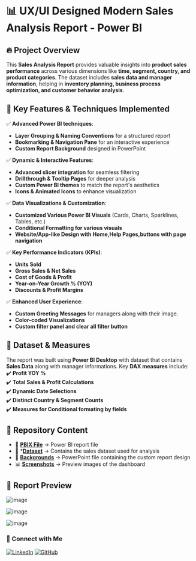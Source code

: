 # 📊  UX/UI Designed Modern Sales Analysis Report - Power BI 


## 🔥 Project Overview  
This **Sales Analysis Report** provides valuable insights into **product sales performance** across various dimensions like **time, segment, country, and product categories**. The dataset includes **sales data and manager information**, helping in **inventory planning, business process optimization, and customer behavior analysis**.  

## 🚀 Key Features & Techniques Implemented  

✅ **Advanced Power BI techniques**:  
- **Layer Grouping & Naming Conventions** for a structured report  
- **Bookmarking & Navigation Pane** for an interactive experience  
- **Custom Report Background** designed in PowerPoint  

✅ **Dynamic & Interactive Features**:  
- **Advanced slicer integration** for seamless filtering  
- **Drillthrough & Tooltip Pages** for deeper analysis  
- **Custom Power BI themes** to match the report's aesthetics  
- **Icons & Animated Icons** to enhance visualization  

✅ **Data Visualizations & Customization**:  
- **Customized Various Power BI Visuals** (Cards, Charts, Sparklines, Tables, etc.)  
- **Conditional Formatting for various visuals**  
- **Website/App-like Design with Home,Help Pages,buttons with page navigation**  

✅ **Key Performance Indicators (KPIs)**:  
- **Units Sold**  
- **Gross Sales & Net Sales**  
- **Cost of Goods & Profit**  
- **Year-on-Year Growth % (YOY)**  
- **Discounts & Profit Margins**  

✅ **Enhanced User Experience**:  
- **Custom Greeting Messages** for managers along with their image.  
- **Color-coded Visualizations**  
- **Custom filter panel and clear all filter button** 

## 📂 Dataset & Measures  
The report was built using **Power BI Desktop** with dataset that contains **Sales Data** along with manager informations. Key **DAX measures** include:  
✔️ **Profit YOY %**  
✔️ **Total Sales & Profit Calculations**  
✔️ **Dynamic Date Selections**  
✔️ **Distinct Country & Segment Counts**  
✔️ **Measures for Conditional formating by fields**  

## 📁 Repository Content  
- 📄 **[PBIX File](./Sales%20Analysis%20Report.pbix)** → Power BI report file
- 📂 ***[Dataset](./Sales%20Data.xlsx)** → Contains the sales dataset used for analysis
- 🎨 **[Backgrounds](./Background.zip)** → PowerPoint file containing the custom report design    
- 📊 **[Screenshots](./screenshot%201/)** → Preview images of the dashboard  
 

## 📌 Report Preview  
![image](https://github.com/user-attachments/assets/8e1c3c85-1a68-447d-8945-29560688424e)

![image](https://github.com/user-attachments/assets/7d313ae6-8e32-4d6d-a614-244cf4888849)


![image](https://github.com/user-attachments/assets/1e25cc19-d5f1-47be-b5f7-5167f58dc492)



### 🔗 Connect with Me
[![LinkedIn](https://img.shields.io/badge/LinkedIn-Connect-blue?logo=linkedin)](https://www.linkedin.com/in/sahir-rasheed-5686121a0/)
[![GitHub](https://img.shields.io/badge/GitHub-Follow-black?logo=github)](https://github.com/SahirRasheed)
